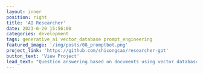 ```yaml
---
layout: inner
position: right
title: 'AI Researcher'
date: 2023-6-20 15:56:00
categories: development
tags: generative_ai vector_database prompt_engineering
featured_image: '/img/posts/08_promptbot.png'
project_link: 'https://github.com/shicongcao/researcher-gpt'
button_text: 'View Project'
lead_text: "Question answering based on documents using vector database."
---
```

